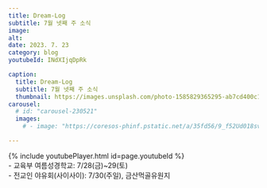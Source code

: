 ```yaml
---
title: Dream-Log
subtitle: 7월 넷째 주 소식
image:
alt: 
date: 2023. 7. 23
category: blog
youtubeId: INdXIjqDpRk

caption:
  title: Dream-Log
  subtitle: 7월 넷째 주 소식
  thumbnail: https://images.unsplash.com/photo-1585829365295-ab7cd400c167?ixlib=rb-4.0.3&ixid=MnwxMjA3fDB8MHxwaG90by1wYWdlfHx8fGVufDB8fHx8&auto=format&fit=crop&w=2370&q=80
carousel:
  # id: "carousel-230521"
  images:
    # - image: "https://coresos-phinf.pstatic.net/a/35fd56/9_f52Ud018svc1car3gdv72ax5_hbjcak.jpg?type=e1920_std&cors=band"

---
```

<div>{% include youtubePlayer.html id=page.youtubeId %}</div>
- 교육부 여름성경학교: 7/28(금)~29(토)<br>
- 전교인 야유회(사이사이): 7/30(주일), 금산먹골유원지
